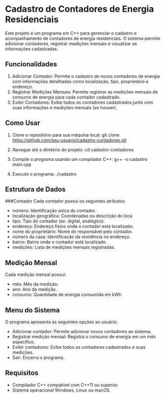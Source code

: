 # Cadastro de Contadores de Energia Residenciais

Este projeto é um programa em C++ para gerenciar o cadastro e acompanhamento de contadores de energia residenciais. 
O sistema permite adicionar contadores, registrar medições mensais e visualizar as informações cadastradas.

## Funcionalidades
1. Adicionar Contador: Permite o cadastro de novos contadores de energia com informações detalhadas como localização, tipo, proprietário e endereço.
2. Registrar Medições Mensais: Permite registrar as medições mensais de consumo de energia para cada contador cadastrado.
3. Exibir Contadores: Exibe todos os contadores cadastrados junto com suas informações e medições mensais (se houver).

## Como Usar
1. Clone o repositório para sua máquina local:
git clone https://github.com/seu-usuario/cadastro-contadores.git

2. Navegue até o diretório do projeto:
cd cadastro-contadores

3. Compile o programa usando um compilador C++:
g++ -o cadastro main.cpp

4. Execute o programa:
./cadastro

## Estrutura de Dados
###Contador
Cada contador possui os seguintes atributos:
  - número: Identificação única do contador.
  - localização geográfica: Coordenadas ou descrição do loca
  - tipo: Tipo do contador (ex: digital, analógico).
  - endereço: Endereço físico onde o contador está localizado.
  - nome do proprietário: Nome do responsável pelo contador.
  - número da casa: Identificação da residência no endereço.
  - bairro: Bairro onde o contador está localizado.
  - medições: Lista de medições mensais registradas.
## Medição Mensal
Cada medição mensal possui:
  - mês: Mês da medição.
  - ano: Ano da medição.
  - consumo: Quantidade de energia consumida em kWh
## Menu do Sistema
O programa apresenta as seguintes opções ao usuário:
  - Adicionar contador: Permite adicionar novos contadores ao sistema.
  - Registrar medição mensal: Registra o consumo de energia em um mês específico.
  - Exibir contadores: Exibe todos os contadores cadastrados e suas medições.
  - Sair: Encerra o programa.
## Requisitos
  - Compilador C++ compatível com C++11 ou superior.
  - Sistema operacional Windows, Linux ou macOS.



